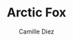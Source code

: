 ---
title: "Arctic Fox"
github: https://github.com/diezcami/arctic-fox-theme/
demo: https://diezcami.github.io/arctic-fox-theme
author: Camille Diez
ssg:
  - Jekyll
cms:
  - No Cms
---